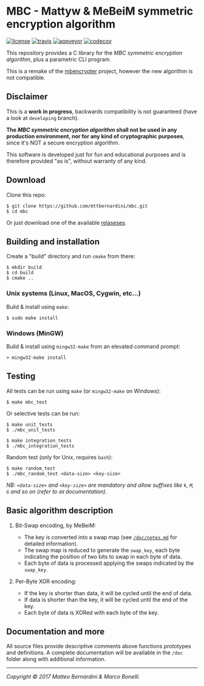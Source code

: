 # MBC - Mattyw & MeBeiM symmetric encryption algorithm #

[![license][license-img]][license-link]
[![travis][travis-img]][travis-link]
[![appveyor][appveyor-img]][appveyor-link]
[![codecov][codecov-img]][codecov-link]

This repository provides a C library for the *MBC symmetric encryption algorithm*, plus a parametric CLI program.

This is a remake of the [mbencrypter][1] project, however the new algorithm is not compatible.


## Disclaimer ##

This is a **work in progress**, backwards compatibility is not guaranteed (have a look at `developing` branch).

**The *MBC symmetric encryption algorithm* shall not be used in any production environment, nor for any kind of cryptographic purposes**, since it's NOT a secure encryption algorithm.

This software is developed just for fun and educational purposes and is therefore provided "as is", without warranty of any kind.


## Download ##

Clone this repo:

	$ git clone https://github.com/mttbernardini/mbc.git
	$ cd mbc

Or just download one of the available [relaseses][2].


## Building and installation ##

Create a "build" directory and run `cmake` from there:

	$ mkdir build
	$ cd build
	$ cmake ..

### Unix systems (Linux, MacOS, Cygwin, etc...) ###

Build & install using `make`:

	$ sudo make install

### Windows (MinGW) ###

Build & install using `mingw32-make` from an elevated command prompt:

	> mingw32-make install


## Testing ##

All tests can be run using `make` (or `mingw32-make` on Windows):

	$ make mbc_test

Or selective tests can be run:

	$ make unit_tests
	$ ./mbc_unit_tests

	$ make integration_tests
	$ ./mbc_integration_tests

Random test (only for Unix, requires `bash`):

	$ make random_test
	$ ./mbc_random_test <data-size> <key-size>

*NB: `<data-size>` and `<key-size>` are mandatory and allow suffixes like `k`, `M`, `G` and so on (refer to `dd` documentation).*


## Basic algorithm description ##

1. Bit-Swap encoding, by MeBeiM:
   - The key is converted into a swap map (see [`/doc/notes.md`][3] for detailed information).
   - The swap map is reduced to generate the `swap_key`, each byte indicating the position of two bits to swap in each byte of data.
   - Each byte of data is processed applying the swaps indicated by the `swap_key`.

2. Per-Byte XOR encoding:
   - If the key is shorter than data, it will be cycled until the end of data.
   - If data is shorter than the key, it will be cycled until the end of the key.
   - Each byte of data is XORed with each byte of the key.


## Documentation and more ##

All source files provide descriptive comments above functions prototypes and definitions. A complete documentation will be available in the `/doc` folder along with additional information.

---
*Copyright © 2017 Matteo Bernardini & Marco Bonelli.*

[1]: https://github.com/mttbernardini/mbencrypter
[2]: https://github.com/mttbernardini/mbc/releases
[3]: https://github.com/mttbernardini/mbc/blob/developing/doc/notes.md#make_oct_key-rationale

[license-img]:   https://img.shields.io/github/license/mttbernardini/mbc.svg
[license-link]:  https://github.com/mttbernardini/mbc/blob/developing/LICENSE
[travis-img]:    https://img.shields.io/travis/mttbernardini/mbc/developing.svg
[travis-link]:   https://travis-ci.org/mttbernardini/mbc
[appveyor-img]:  https://img.shields.io/appveyor/ci/mttbernardini/mbc/developing.svg
[appveyor-link]: https://ci.appveyor.com/project/mttbernardini/mbc/branch/developing
[codecov-img]:   https://img.shields.io/codecov/c/github/mttbernardini/mbc/developing.svg
[codecov-link]:  https://codecov.io/gh/mttbernardini/mbc/branch/developing
